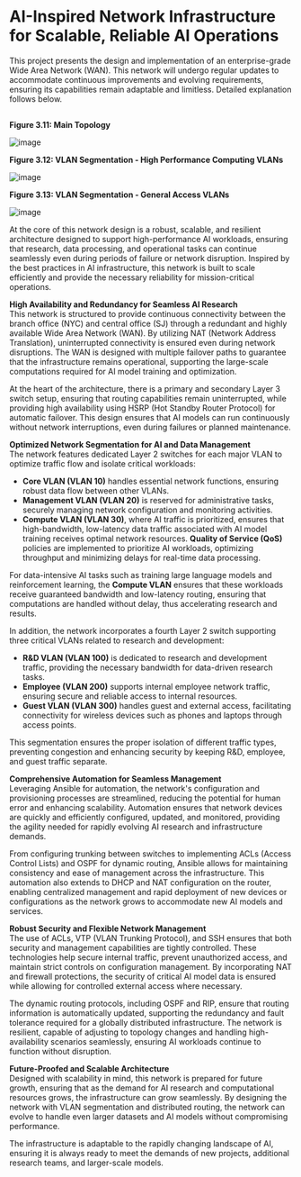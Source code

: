 # **AI-Inspired Network Infrastructure for Scalable, Reliable AI Operations**
This project presents the design and implementation of an enterprise-grade Wide Area Network (WAN).
This network will undergo regular updates to accommodate continuous improvements and evolving requirements, ensuring its capabilities remain adaptable and limitless. 
Detailed explanation follows below.
##

**Figure 3.11: Main Topology**

![image](https://github.com/user-attachments/assets/29e34b99-1105-413d-b282-71f13fa60433)


**Figure 3.12: VLAN Segmentation - High Performance Computing VLANs**

![image](https://github.com/user-attachments/assets/f2408ec4-0ca7-4c90-9eff-c22db12c8574)


**Figure 3.13: VLAN Segmentation - General Access VLANs**

![image](https://github.com/user-attachments/assets/6fe4f79a-0f5d-4777-b47a-89dee45562ee)


At the core of this network design is a robust, scalable, and resilient architecture designed to support high-performance AI workloads, ensuring that research, data processing, and operational tasks can continue seamlessly even during periods of failure or network disruption. Inspired by the best practices in AI infrastructure, this network is built to scale efficiently and provide the necessary reliability for mission-critical operations. <br/>

**High Availability and Redundancy for Seamless AI Research** <br/>
This network is structured to provide continuous connectivity between the branch office (NYC) and central office (SJ) through a redundant and highly available Wide Area Network (WAN). By utilizing NAT (Network Address Translation), uninterrupted connectivity is ensured even during network disruptions. The WAN is designed with multiple failover paths to guarantee that the infrastructure remains operational, supporting the large-scale computations required for AI model training and optimization. <br/>

At the heart of the architecture, there is a primary and secondary Layer 3 switch setup, ensuring that routing capabilities remain uninterrupted, while providing high availability using HSRP (Hot Standby Router Protocol) for automatic failover. This design ensures that AI models can run continuously without network interruptions, even during failures or planned maintenance. <br/>

**Optimized Network Segmentation for AI and Data Management** <br/>
The network features dedicated Layer 2 switches for each major VLAN to optimize traffic flow and isolate critical workloads: <br/>

- **Core VLAN (VLAN 10)** handles essential network functions, ensuring robust data flow between other VLANs.
- **Management VLAN (VLAN 20)** is reserved for administrative tasks, securely managing network configuration and monitoring activities.
- **Compute VLAN (VLAN 30)**, where AI traffic is prioritized, ensures that high-bandwidth, low-latency data traffic associated with AI model training receives optimal network resources.
  **Quality of Service (QoS)** policies are implemented to prioritize AI workloads, optimizing throughput and minimizing delays for real-time data processing. <br/>
  
For data-intensive AI tasks such as training large language models and reinforcement learning, the **Compute VLAN** ensures that these workloads receive guaranteed bandwidth and low-latency routing, ensuring that computations are handled without delay, thus accelerating research and results. <br/>

In addition, the network incorporates a fourth Layer 2 switch supporting three critical VLANs related to research and development: <br/>

- **R&D VLAN (VLAN 100)** is dedicated to research and development traffic, providing the necessary bandwidth for data-driven research tasks.
- **Employee (VLAN 200)** supports internal employee network traffic, ensuring secure and reliable access to internal resources.
- **Guest VLAN (VLAN 300)** handles guest and external access, facilitating connectivity for wireless devices such as phones and laptops through access points. <br/>

This segmentation ensures the proper isolation of different traffic types, preventing congestion and enhancing security by keeping R&D, employee, and guest traffic separate. <br/>

**Comprehensive Automation for Seamless Management** <br/>
Leveraging Ansible for automation, the network's configuration and provisioning processes are streamlined, reducing the potential for human error and enhancing scalability. Automation ensures that network devices are quickly and efficiently configured, updated, and monitored, providing the agility needed for rapidly evolving AI research and infrastructure demands. <br/>

From configuring trunking between switches to implementing ACLs (Access Control Lists) and OSPF for dynamic routing, Ansible allows for maintaining consistency and ease of management across the infrastructure. This automation also extends to DHCP and NAT configuration on the router, enabling centralized management and rapid deployment of new devices or configurations as the network grows to accommodate new AI models and services. <br/>

**Robust Security and Flexible Network Management** <br/>
The use of ACLs, VTP (VLAN Trunking Protocol), and SSH ensures that both security and management capabilities are tightly controlled. These technologies help secure internal traffic, prevent unauthorized access, and maintain strict controls on configuration management. By incorporating NAT and firewall protections, the security of critical AI model data is ensured while allowing for controlled external access where necessary. <br/>

The dynamic routing protocols, including OSPF and RIP, ensure that routing information is automatically updated, supporting the redundancy and fault tolerance required for a globally distributed infrastructure. The network is resilient, capable of adjusting to topology changes and handling high-availability scenarios seamlessly, ensuring AI workloads continue to function without disruption. <br/>

**Future-Proofed and Scalable Architecture** <br/>
Designed with scalability in mind, this network is prepared for future growth, ensuring that as the demand for AI research and computational resources grows, the infrastructure can grow seamlessly. By designing the network with VLAN segmentation and distributed routing, the network can evolve to handle even larger datasets and AI models without compromising performance. <br/>

The infrastructure is adaptable to the rapidly changing landscape of AI, ensuring it is always ready to meet the demands of new projects, additional research teams, and larger-scale models. <br/>



